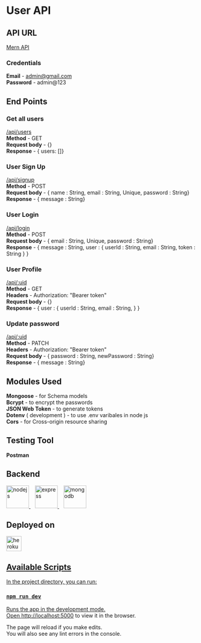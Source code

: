 # User API
## API URL
[Mern API](https://mern-api-task.herokuapp.com/api/users)

### Credentials
__Email__ - admin@gmail.com<br/>
__Password__ - admin@123<br/>

## End Points
### Get all users
[/api/users](https://mern-api-task.herokuapp.com/api/users)<br/>
__Method__ - GET<br/>
__Request body__ - {}<br/>
__Response__ - { users: []}<br/>

### User Sign Up
[/api/signup](https://mern-api-task.herokuapp.com/api/signup)<br/>
__Method__ - POST<br/>
__Request body__ - { name : String, email : String, Unique, password : String}<br/>
__Response__ - { message : String}<br/>

### User Login
[/api/login](https://mern-api-task.herokuapp.com/api/login)<br/>
__Method__ - POST<br/>
__Request body__ - { email : String, Unique, password : String}<br/>
__Response__ - { message : String, user : { userId : String, email : String, token : String } }<br/>

### User Profile
[/api/:uid](https://mern-api-task.herokuapp.com/api/)<br/>
__Method__ - GET<br/>
__Headers__ - Authorization: "Bearer token"<br/>
__Request body__ - {}<br/>
__Response__ - { user : { userId : String, email : String, } }<br/>


### Update password
[/api/:uid](https://mern-api-task.herokuapp.com/api/)<br/>
__Method__ - PATCH<br/>
__Headers__ - Authorization: "Bearer token"<br/>
__Request body__ - { password : String, newPassword : String}<br/>
__Response__ - { message : String}<br/>

## Modules Used
__Mongoose__ - for Schema models<br/>
__Bcrypt__ - to encrypt the passwords<br/>
__JSON Web Token__ - to generate tokens<br/>
__Dotenv__ ( development ) - to use .env varibales in node js<br/>
__Cors__ - for Cross-origin resource sharing<br/>

## Testing Tool
__Postman__

## Backend
<p align="left">
<a href="https://nodejs.org" target="_blank"> <img src="https://devicons.github.io/devicon/devicon.git/icons/nodejs/nodejs-original-wordmark.svg" alt="nodejs" width="60" height="60"/> </a> &nbsp;&nbsp;
  <a href="https://expressjs.com" target="_blank"> <img src="https://devicons.github.io/devicon/devicon.git/icons/express/express-original-wordmark.svg" alt="express" width="60" height="60"/> </a>
  &nbsp;&nbsp;
  <a href="https://www.mongodb.com/" target="_blank"> <img src="https://devicons.github.io/devicon/devicon.git/icons/mongodb/mongodb-original-wordmark.svg" alt="mongodb" width="60" height="60"/> </a>
</p>

## Deployed on
<p align="left">
<a href="https://heroku.com" target="_blank"> <img src="https://www.vectorlogo.zone/logos/heroku/heroku-icon.svg" alt="heroku" width="40" height="40"/>
</p>
  
## Available Scripts

In the project directory, you can run:

### `npm run dev`

Runs the app in the development mode.\
Open [http://localhost:5000](http://localhost:5000) to view it in the browser.

The page will reload if you make edits.\
You will also see any lint errors in the console.
